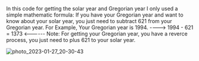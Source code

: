 In this code for getting the solar year and Gregorian year I only used a simple mathematic formula:
If you have your Gregorian year and want to know about your solar year, you just need to subtract 621 from your Gregorian year.
For Example, Your Gregorian year is 1994.  ----> 1994 - 621 = 1373 <------
Note: For getting your Gregorian year, you have a reverce process, you just need to plus 621 to your solar year.


![photo_2023-01-27_20-30-43](https://user-images.githubusercontent.com/123685546/215191162-39e45056-7443-4bb8-84e7-14543786827c.jpg)

